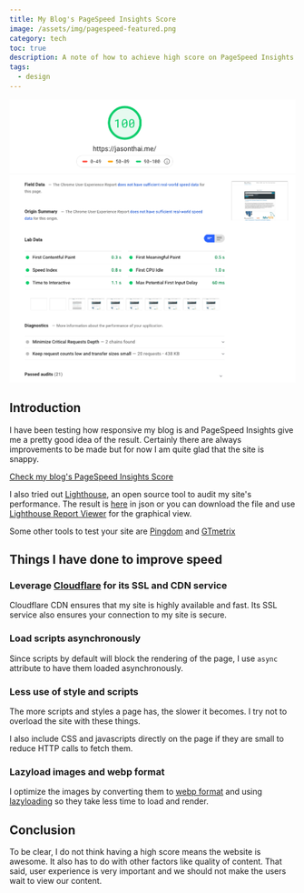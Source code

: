 ```yaml
---
title: My Blog's PageSpeed Insights Score
image: /assets/img/pagespeed-featured.png
category: tech
toc: true
description: A note of how to achieve high score on PageSpeed Insights
tags:
  - design
---
```


![PageSpeed Insights](/assets/img/pagespeed-full.png)

## Introduction

I have been testing how responsive my blog is and PageSpeed Insights give me a pretty good idea of the result. Certainly there are always improvements to be made but for now I am quite glad that the site is snappy.

<!--more-->
[Check my blog's PageSpeed Insights Score](https://developers.google.com/speed/pagespeed/insights/?url=https%3A%2F%2Fjasonthai.me%2F&tab=desktop)

I also tried out [Lighthouse](https://developers.google.com/web/tools/lighthouse), an open source tool to audit my site's performance. The result is [here](/assets/js/jasonthai.me-20190726T112605.json) in json or you can download the file and use [Lighthouse Report Viewer](https://googlechrome.github.io/lighthouse/viewer/) for the graphical view.

Some other tools to test your site are [Pingdom](https://tools.pingdom.com) and [GTmetrix](https://gtmetrix.com/)

## Things I have done to improve speed

### Leverage [Cloudflare](https://cloudflare.com) for its SSL and CDN service
Cloudflare CDN ensures that my site is highly available and fast. Its SSL service also ensures your connection to my site is secure.

### Load scripts asynchronously
Since scripts by default will block the rendering of the page, I use `async` attribute to have them loaded asynchronously.

### Less use of style and scripts
The more scripts and styles a page has, the slower it becomes. I try not to overload the site with these things. 

I also include CSS and javascripts directly on the page if they are small to reduce HTTP calls to fetch them.

### Lazyload images and webp format
I optimize the images by converting them to [webp format](https://developers.google.com/speed/webp/) and using [lazyloading](https://github.com/aFarkas/lazysizes)  so they take less time to load and render.

## Conclusion
To be clear, I do not think having a high score means the website is awesome. It also has to do with other factors like quality of content. That said, user experience is very important and we should not make the users wait to view our content.